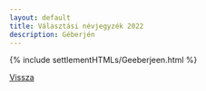 ```yaml
---
layout: default
title: Választási névjegyzék 2022
description: Géberjén
---
```


{% include settlementHTMLs/Geeberjeen.html %}

[Vissza](../)